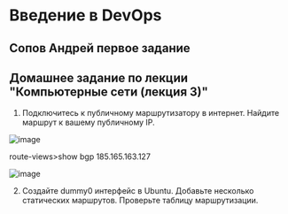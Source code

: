 # Введение в DevOps

##  Сопов Андрей первое задание 


## Домашнее задание по лекции "Компьютерные сети (лекция 3)"


1. Подключитесь к публичному маршрутизатору в интернет. Найдите маршрут к вашему публичному IP.

![image](https://user-images.githubusercontent.com/5323690/236673416-2f346887-cb93-46e7-aeab-694b5b876d2e.png)

route-views>show bgp 185.165.163.127

![image](https://user-images.githubusercontent.com/5323690/236673451-f8fdafad-42c5-4608-a6f0-b4d33d09c48f.png)

2. Создайте dummy0 интерфейс в Ubuntu. Добавьте несколько статических маршрутов. Проверьте таблицу маршрутизации.
